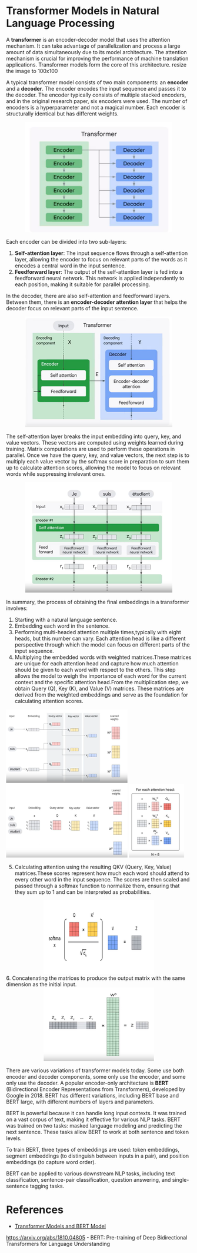# Transformer Models in Natural Language Processing

A **transformer** is an encoder-decoder model that uses the attention mechanism. It can take advantage of parallelization and process a large amount of data simultaneously due to its model architecture. The attention mechanism is crucial for improving the performance of machine translation applications. Transformer models form the core of this architecture.
resize the image to 100x100

A typical transformer model consists of two main components: an **encoder** and a **decoder**. The encoder encodes the input sequence and passes it to the decoder. The encoder typically consists of multiple stacked encoders, and in the original research paper, six encoders were used. The number of encoders is a hyperparameter and not a magical number. Each encoder is structurally identical but has different weights. 

<div align="center">
  <img src="images\image.png" alt="Alt text" width="400" height="300" />
</div>

Each encoder can be divided into two sub-layers:
1. **Self-attention layer**: The input sequence flows through a self-attention layer, allowing the encoder to focus on relevant parts of the words as it encodes a central word in the input sentence.
2. **Feedforward layer**: The output of the self-attention layer is fed into a feedforward neural network. This network is applied independently to each position, making it suitable for parallel processing.

In the decoder, there are also self-attention and feedforward layers. Between them, there is an **encoder-decoder attention layer** that helps the decoder focus on relevant parts of the input sentence.

<div align="center">
  <img src="images\encoding.png" alt="Alt text" width="400" height="300" />
</div>

The self-attention layer breaks the input embedding into query, key, and value vectors. These vectors are computed using weights learned during training. Matrix computations are used to perform these operations in parallel. Once we have the query, key, and value vectors, the next step is to multiply each value vector by the softmax score in preparation to sum them up to calculate attention scores, allowing the model to focus on relevant words while suppressing irrelevant ones.

<div align="center">
  <img src="images\attention.png" alt="Alt text" width="400" height="300" />
</div>

In summary, the process of obtaining the final embeddings in a transformer involves:
1. Starting with a natural language sentence.
2. Embedding each word in the sentence.
3. Performing multi-headed attention multiple times,typically with eight heads, but this number can vary. Each attention head is like a different perspective through which the model can focus on different parts of the input sequence.
4. Multiplying the embedded words with weighted matrices.These matrices are unique for each attention head and capture how much attention should be given to each word with respect to the others. This step allows the model to weigh the importance of each word for the current context and the specific attention head.From the multiplication step, we obtain Query (Q), Key (K), and Value (V) matrices. These matrices are derived from the weighted embeddings and serve as the foundation for calculating attention scores.

<div style="display: flex;">
  <div style="flex: 1; padding-right: 5px;">
    <img src="images/qkv1.png" width="330" height="200" />
    <img src="images/qkv2.png" width="330" height="200" />
    <img src="images/qkv4.png" width="150" height="200" />
  </div>
</div>

5. Calculating attention using the resulting QKV (Query, Key, Value) matrices.These scores represent how much each word should attend to every other word in the input sequence. The scores are then scaled and passed through a softmax function to normalize them, ensuring that they sum up to 1 and can be interpreted as probabilities.
<div align="center">
  <img src="images\qkv3.png" alt="Alt text" width="300" height="200" />
</div>
6. Concatenating the matrices to produce the output matrix with the same dimension as the initial input.
<div align="center">
  <img src="images\concat.png" alt="Alt text" width="300" height="200" />
</div>

There are various variations of transformer models today. Some use both encoder and decoder components, some only use the encoder, and some only use the decoder. A popular encoder-only architecture is **BERT** (Bidirectional Encoder Representations from Transformers), developed by Google in 2018. BERT has different variations, including BERT base and BERT large, with different numbers of layers and parameters.

BERT is powerful because it can handle long input contexts. It was trained on a vast corpus of text, making it effective for various NLP tasks. BERT was trained on two tasks: masked language modeling and predicting the next sentence. These tasks allow BERT to work at both sentence and token levels.

To train BERT, three types of embeddings are used: token embeddings, segment embeddings (to distinguish between inputs in a pair), and position embeddings (to capture word order).

BERT can be applied to various downstream NLP tasks, including text classification, sentence-pair classification, question answering, and single-sentence tagging tasks.


# References
- [Transformer Models and BERT Model](https://www.coursera.org/learn/transformer-models-and-bert-model/home/info)

https://arxiv.org/abs/1810.04805 - BERT: Pre-training of Deep Bidirectional Transformers for Language Understanding




